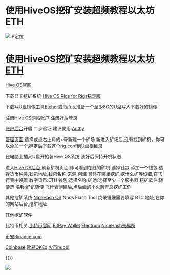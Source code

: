 # 使用HiveOS挖矿安装超频教程以太坊ETH


<!--more-->
![IP定位](https://tool.lu/netcard/)

# [使用HiveOS挖矿安装超频教程以太坊ETH](https://)

[Hive OS官网](https://hiveos.farm/)

下载显卡挖矿系统 [Hive OS Rigs for Rigs稳定版](https://download.hiveos.farm/latest/)

下载写U盘镜像工具[Etcher](https://www.balena.io/etcher/)或[Rufus](https://rufus.akeo.ie/),准备一个至少8G的U盘写入下载好的镜像

[注册Hive OS](https://the.hiveos.farm/register/)网站账户,注册好后登录

[账户后台](https://zikercn.com/post/shi-yong-hiveos-wa-kuang-an-zhuang-chao-pin-jiao-cheng-yi-tai-fang-eth/)开启 二步验证,建议使用 [Authy](https://authy.com/)

[管理页面](https://the.hiveos.farm/),选择或点右上角的+号新建一个矿场
新进入矿场后,没有找到矿机，你可以添加一个,确定后下载这个rig.conf到U盘根目录

在电脑上插入U盘开始装Hive OS系统,装好后保持开机状态

进入[Hive OS后台](https://the.hiveos.farm/),刷新矿机页面,即可看到在线的矿机
选择钱包,添加一个钱包,选择货币种类,钱包地址,钱包名称,来源,创建
具体在哪里挖矿,挖什么矿等设置,在飞行表中设置
数字货币:ETH 钱包:选择名称 矿池:选择至少一个服务器 挖矿软件:随便选 名称:好记随便
飞行表创建后,点后面的小火箭开启挖矿工作

其他挖矿系统
[NiceHash OS](https://www.nicehash.com/nhos-mining)
Nhos Flash Tool 烧录镜像需要填写 BTC 地址,在你的网站后台,挖矿地址

其他挖矿软件

比特币相关
[比特币官网](https://bitcoin.org/zh_CN/)
[BitPay Wallet](https://bitpay.com/wallet)
[Electrum](https://electrum.org/)
[NiceHash交易所](https://www.nicehash.com/my/tradeview/BTCUSDT)

[币安Binance.com](https://www.binance.com/zh-CN/register?ref=103747290&utm_campaign=web_share_copy)

[Coinbase](https://www.coinbase.com/)
[欧易OKEx](https://www.okexcn.com/join/6170735)
[火币huobi](https://www.huobi.com/zh-cn/)


{{<music url="https://cdn.jsdelivr.net/gh/ybrc/ybrc.github.io@source/Music/52.mp3" name="" artist="Mr·Yang" cover="https://cdn.jsdelivr.net/gh/ybrc/ybrc.github.io@img/avatar.png" fixed="true" volume="100" loop="all" autoplay="true" preload="auto" >}}

<img src="https://tool.lu/netcard/">

